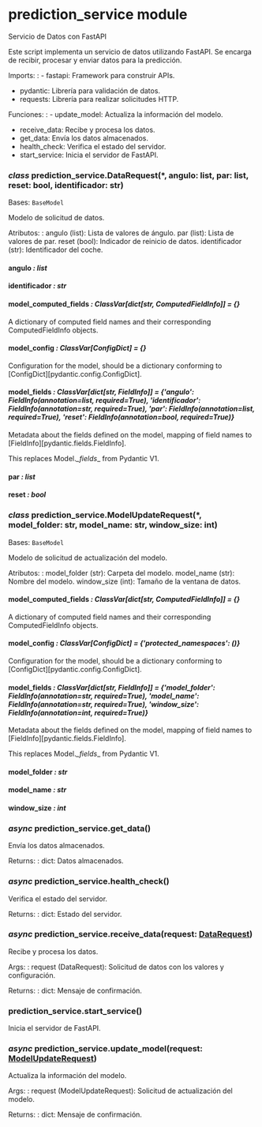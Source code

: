 # prediction_service module

Servicio de Datos con FastAPI

Este script implementa un servicio de datos utilizando FastAPI.
Se encarga de recibir, procesar y enviar datos para la predicción.

Imports:
: - fastapi: Framework para construir APIs.
  - pydantic: Librería para validación de datos.
  - requests: Librería para realizar solicitudes HTTP.

Funciones:
: - update_model: Actualiza la información del modelo.
  - receive_data: Recibe y procesa los datos.
  - get_data: Envía los datos almacenados.
  - health_check: Verifica el estado del servidor.
  - start_service: Inicia el servidor de FastAPI.

### *class* prediction_service.DataRequest(\*, angulo: list, par: list, reset: bool, identificador: str)

Bases: `BaseModel`

Modelo de solicitud de datos.

Atributos:
: angulo (list): Lista de valores de ángulo.
  par (list): Lista de valores de par.
  reset (bool): Indicador de reinicio de datos.
  identificador (str): Identificador del coche.

#### angulo *: list*

#### identificador *: str*

#### model_computed_fields *: ClassVar[dict[str, ComputedFieldInfo]]* *= {}*

A dictionary of computed field names and their corresponding ComputedFieldInfo objects.

#### model_config *: ClassVar[ConfigDict]* *= {}*

Configuration for the model, should be a dictionary conforming to [ConfigDict][pydantic.config.ConfigDict].

#### model_fields *: ClassVar[dict[str, FieldInfo]]* *= {'angulo': FieldInfo(annotation=list, required=True), 'identificador': FieldInfo(annotation=str, required=True), 'par': FieldInfo(annotation=list, required=True), 'reset': FieldInfo(annotation=bool, required=True)}*

Metadata about the fields defined on the model,
mapping of field names to [FieldInfo][pydantic.fields.FieldInfo].

This replaces Model._\_fields_\_ from Pydantic V1.

#### par *: list*

#### reset *: bool*

### *class* prediction_service.ModelUpdateRequest(\*, model_folder: str, model_name: str, window_size: int)

Bases: `BaseModel`

Modelo de solicitud de actualización del modelo.

Atributos:
: model_folder (str): Carpeta del modelo.
  model_name (str): Nombre del modelo.
  window_size (int): Tamaño de la ventana de datos.

#### model_computed_fields *: ClassVar[dict[str, ComputedFieldInfo]]* *= {}*

A dictionary of computed field names and their corresponding ComputedFieldInfo objects.

#### model_config *: ClassVar[ConfigDict]* *= {'protected_namespaces': ()}*

Configuration for the model, should be a dictionary conforming to [ConfigDict][pydantic.config.ConfigDict].

#### model_fields *: ClassVar[dict[str, FieldInfo]]* *= {'model_folder': FieldInfo(annotation=str, required=True), 'model_name': FieldInfo(annotation=str, required=True), 'window_size': FieldInfo(annotation=int, required=True)}*

Metadata about the fields defined on the model,
mapping of field names to [FieldInfo][pydantic.fields.FieldInfo].

This replaces Model._\_fields_\_ from Pydantic V1.

#### model_folder *: str*

#### model_name *: str*

#### window_size *: int*

### *async* prediction_service.get_data()

Envía los datos almacenados.

Returns:
: dict: Datos almacenados.

### *async* prediction_service.health_check()

Verifica el estado del servidor.

Returns:
: dict: Estado del servidor.

### *async* prediction_service.receive_data(request: [DataRequest](#prediction_service.DataRequest))

Recibe y procesa los datos.

Args:
: request (DataRequest): Solicitud de datos con los valores y configuración.

Returns:
: dict: Mensaje de confirmación.

### prediction_service.start_service()

Inicia el servidor de FastAPI.

### *async* prediction_service.update_model(request: [ModelUpdateRequest](#prediction_service.ModelUpdateRequest))

Actualiza la información del modelo.

Args:
: request (ModelUpdateRequest): Solicitud de actualización del modelo.

Returns:
: dict: Mensaje de confirmación.
